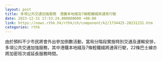```yaml
---
layout: post
title: 多項公共交通加強服務　港鐵本地綫及7條輕鐵綫將通宵行駛
date: 2023-12-31 17:53:24.000000000 +08:00
link: https://news.rthk.hk/rthk/ch/component/k2/1734425-20231231.htm
categories: rthk
---
```


由於預料不少市民將會外出參加倒數活動，當局分階段實施特別交通及運輸安排，多項公共交通加強服務，其中港鐵本地綫及7條輕鐵綫將通宵行駛，22條巴士線亦將加密班次或延長服務時間。
